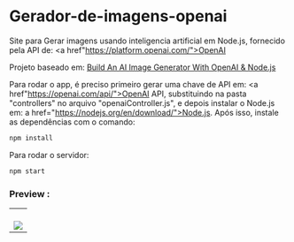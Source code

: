 # Gerador-de-imagens-openai
Site para Gerar imagens usando inteligencia artificial em Node.js, fornecido pela API de: <a href"https://platform.openai.com/">OpenAI</a>

Projeto baseado em: <a href="https://www.youtube.com/watch?v=fU4o_BKaUZE">Build An AI Image Generator With OpenAI & Node.js</a>


Para rodar o app, é preciso primeiro gerar uma chave de API em: <a href"https://openai.com/api/">OpenAI API</a>, substituindo <CHAVE-API-AQUI> na pasta "controllers" no arquivo "openaiController.js", e depois instalar o Node.js em: a href="https://nodejs.org/en/download/">Node.js</a>. Após isso, instale as dependências com o comando: 

```bash
npm install

```

Para rodar o servidor:
```bash
npm start

```


### Preview :

<table width="100%"> 
<tr>
<td width="100%">
<br>
<img src="https://github.com/jonathanoliveirarocha/Gerador-de-Imagens-AI/blob/main/SAMPLE.png">
</td> 
</table>
